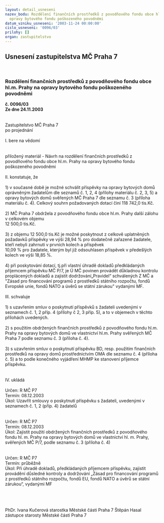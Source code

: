 ```yaml
---
layout: detail_usneseni
nazev_bodu: Rozdělení finančních prostředků z povodňového fondu obce hl.m. Prahy na
  opravy bytového fondu poškozeného povodněmi
datum_vzniku_usneseni: '2003-11-24 00:00:00'
cislo_usneseni: '0096/03'
prilohy: []
organ: zastupitelstvo
---
```

<div id="ucUsn_pList" class="usn">
	<span><h2>Usnesení zastupitelstva MČ Praha 7 </h2>
<br></span><div class="standBody">
<span><h3>Rozdělení finančních prostředků z povodňového fondu obce hl.m. Prahy na opravy bytového fondu poškozeného povodněmi</h3></span><div class="center">
		<strong>č. 0096/03</strong><br>
	</div>
<div class="center">
		<strong>Ze dne 24.11.2003</strong><br><br>
	</div>
<br>Zastupitelstvo MČ Praha 7<br>po projednání<br><br>I.	bere na vědomí<br><br> <br>přiložený materiál - Návrh na rozdělení finančních prostředků z povodňového fondu obce hl.m. Prahy na opravy bytového fondu poškozeného povodněmi<br><br>II.	konstatuje, že<br><br>1) v současné době je možné schválit příspěvky na opravy bytových domů oprávněným žadatelům dle seznamů č. 1, 2, 4 (přílohy materiálu č. 2, 3, 5) a opravy bytových domů svěřených MČ Praha 7 dle seznamu č. 3 (příloha materiálu č. 4). Celkový souhrn požadovaných dotací  činí 118 742,0 tis.Kč.<br><br>2) MČ Praha 7 obdržela z povodňového fondu obce hl.m. Prahy další zálohu v celkovém objemu <br>12 500,0 tis.Kč.<br><br>3) z objemu 12 500,0 tis.Kč  je možné poskytnout  z celkově uplatněných požadavků  příspěvky ve výši 28,94 % pro dodatečně zařazené žadatele, kteří nebyli zahrnuti v prvních kolech a příspěvek <br>10,09 % pro žadatele, kterým byl již odsouhlasen příspěvek v předešlých kolech ve výši 18,85 %. <br><br>4) při poskytování dotací, tj.při vlastní úhradě dokladů předkládaných příjemcem příspěvku MČ P/7, je Ú MČ povinen provádět důkladnou kontrolu proplácených dokladů a zajistit dodržování„Pravidel“ schválených Z MČ a "Zásad pro financování programů z prostředků státního rozpočtu, fondů Evropské unie, fondů NATO a úvěrů se státní zárukou" vydanými MF.<br><br>III.	schvaluje <br><br>1) s uzavřením smluv o poskytnutí příspěvků s žadateli uvedenými v seznamech č. 1, 2 příp. 4 (přílohy č 2, 3 příp. 5), a to v objemech v těchto přílohách uvedených.<br><br>2) s použitím obdržených finančních prostředků z povodňového fondu hl.m. Prahy na opravy bytových domů ve vlastnictví hl.m. Prahy svěřených MČ Praha 7 podle seznamu č. 3 (příloha č. 4).<br><br>3) s uzavřením smluv o poskytnutí příspěvku BD, resp. použitím finančních prostředků na opravy domů prostřednictvím OMA dle seznamu č. 4 (příloha č. 5) a to podle konečného vyjádření MHMP ke stanovení příjemce příspěvku. <br><br><br>IV.	ukládá <br><br>Určen:	R MČ P7<br>Termín: 08.12.2003<br>Úkol:	Uzavřít smlouvy o poskytnutí příspěvku s žadateli, uvedenými v seznamech č. 1, 2 (příp. 4) žadatelů<br> <br><br>Určen:	R MČ P7<br>Termín: 08.12.2003<br>Úkol:	Zajistit použití obdržených finančních prostředků z povodňového fondu hl. m. Prahy na opravy bytových domů ve vlastnictví hl. m. Prahy, svěřených MČ P/7, podle seznamu č. 3 (příloha č. 4)<br> <br><br>Určen:	R MČ P7<br>Termín: průběžně<br>Úkol:	Při úhradě dokladů, předkládaných příjemcem příspěvku, zajistit provádění důsledné kontroly a dodržování „Zásad pro financování programů z prostředků státního rozpočtu, fondů EU, fondů NATO a úvěrů se státní zárukou“, vydanými MF<br><br><br><br>	<br>PhDr. Ivana Kučerová starostka Městské části Praha 7	Štěpán Hasal zástupce starosty Městské části Praha 7<br>	<br><br>
</div>
</div>